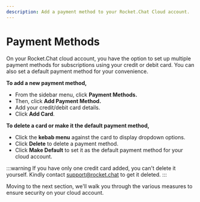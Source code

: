 ```yaml
---
description: Add a payment method to your Rocket.Chat Cloud account.
---
```


# Payment Methods

On your Rocket.Chat cloud account, you have the option to set up multiple payment methods for subscriptions using your credit or debit card. You can also set a default payment method for your convenience.

**To add a new payment method,**

* From the sidebar menu, click **Payment Methods.**&#x20;
* Then, click **Add Payment Method.**
* Add your credit/debit card details.
* &#x20;Click **Add Card**.

**To delete a card or make it the default payment method,**

* Click the **kebab menu** against the card to display dropdown options.
* Click **Delete** to delete a payment method.
* Click **Make Default** to set it as the default payment method for your cloud account.

:::warning
If you have only one credit card added, you can't delete it yourself. Kindly contact [support@rocket.chat](mailto:support@rocket.chat) to get it deleted.
:::

Moving to the next section, we'll walk you through the various measures to ensure security on your cloud account.
